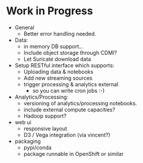 # Work in Progress

* General
    * Better error handling needed.
* Data:
    * in memory DB support...
    * Include object storage through CDMI?
    * Let Suricate download data
* Setup RESTful interface which supports:
    * Uploading data & notebooks
    * Add new streaming sources
    * trigger processing & analytics external
        * so you can write cron jobs :-)
* Analytics/Processing:
    * versioning of analytics/processing notebooks.  
    * include external compute capacities?
    * Hadoop support?
* web ui
    * responsive layout
    * D3 / Vega integration (via vincent?)
* packaging
    * pypi/conda
    * package runnable in OpenShift or similar
